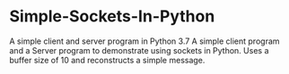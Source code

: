 # Simple-Sockets-In-Python
A simple client and server program in Python 3.7
A simple client program and a Server program to demonstrate using sockets in Python. Uses a buffer size of 10 and reconstructs a simple message.
